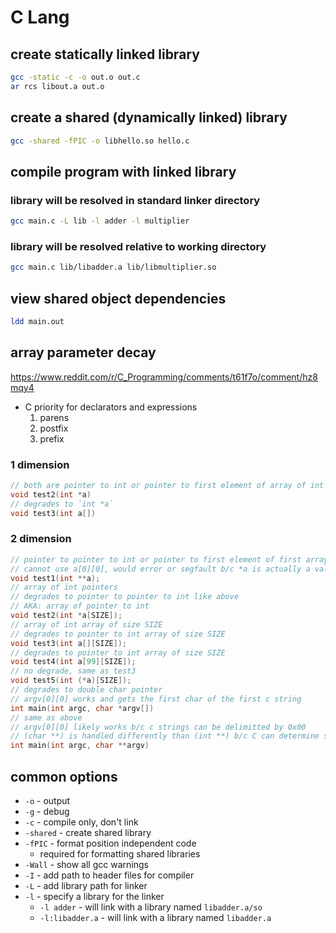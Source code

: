 # C Lang

## create statically linked library

```sh
gcc -static -c -o out.o out.c
ar rcs libout.a out.o
```

## create a shared (dynamically linked) library

```sh
gcc -shared -fPIC -o libhello.so hello.c
```

## compile program with linked library

### library will be resolved in standard linker directory

```sh
gcc main.c -L lib -l adder -l multiplier
```

### library will be resolved relative to working directory

```sh
gcc main.c lib/libadder.a lib/libmultiplier.so
```

## view shared object dependencies

```sh
ldd main.out
```

## array parameter decay

<https://www.reddit.com/r/C_Programming/comments/t61f7o/comment/hz8mqy4>

- C priority for declarators and expressions
  1. parens
  2. postfix
  3. prefix

### 1 dimension

```c
// both are pointer to int or pointer to first element of array of int
void test2(int *a)
// degrades to `int *a`
void test3(int a[])
```

### 2 dimension

```c
// pointer to pointer to int or pointer to first element of first array of int
// cannot use a[0][0], would error or segfault b/c *a is actually a value, not a memory address
void test1(int **a);
// array of int pointers
// degrades to pointer to pointer to int like above
// AKA: array of pointer to int
void test2(int *a[SIZE]);
// array of int array of size SIZE
// degrades to pointer to int array of size SIZE
void test3(int a[][SIZE]);
// degrades to pointer to int array of size SIZE
void test4(int a[99][SIZE]);
// no degrade, same as test3
void test5(int (*a)[SIZE]);
// degrades to double char pointer
// argv[0][0] works and gets the first char of the first c string
int main(int argc, char *argv[])
// same as above
// argv[0][0] likely works b/c c strings can be delimitted by 0x00
// (char **) is handled differently than (int **) b/c C can determine size of (char *)
int main(int argc, char **argv)
```

## common options

- `-o` - output
- `-g` - debug
- `-c` - compile only, don't link
- `-shared` - create shared library
- `-fPIC` - format position independent code
  - required for formatting shared libraries
- `-Wall` - show all gcc warnings
- `-I` - add path to header files for compiler
- `-L` - add library path for linker
- `-l` - specify a library for the linker
  - `-l adder` - will link with a library named `libadder.a/so`
  - `-l:libadder.a` - will link with a library named `libadder.a`
